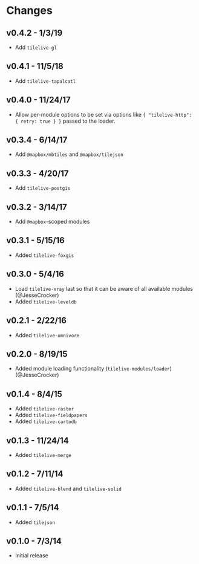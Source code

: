 # Changes

## v0.4.2 - 1/3/19

* Add `tilelive-gl`

## v0.4.1 - 11/5/18

* Add `tilelive-tapalcatl`

## v0.4.0 - 11/24/17

* Allow per-module options to be set via options like `{ "tilelive-http": { retry: true } }` passed to the loader.

## v0.3.4 - 6/14/17

* Add `@mapbox/mbtiles` and `@mapbox/tilejson`

## v0.3.3 - 4/20/17

* Add `tilelive-postgis`

## v0.3.2 - 3/14/17

* Add `@mapbox`-scoped modules

## v0.3.1 - 5/15/16

* Added `tilelive-foxgis`

## v0.3.0 - 5/4/16

* Load `tilelive-xray` last so that it can be aware of all available modules (@JesseCrocker)
* Added `tilelive-leveldb`

## v0.2.1 - 2/22/16

* Added `tilelive-omnivore`

## v0.2.0 - 8/19/15

* Added module loading functionality (`tilelive-modules/loader`) (@JesseCrocker)

## v0.1.4 - 8/4/15

* Added `tilelive-raster`
* Added `tilelive-fieldpapers`
* Added `tilelive-cartodb`

## v0.1.3 - 11/24/14

* Added `tilelive-merge`

## v0.1.2 - 7/11/14

* Added `tilelive-blend` and `tilelive-solid`

## v0.1.1 - 7/5/14

* Added `tilejson`

## v0.1.0 - 7/3/14

* Initial release
